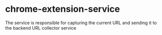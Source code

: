 # chrome-extension-service
The service is responsible for capturing the current URL and sending it to the backend URL collector service
